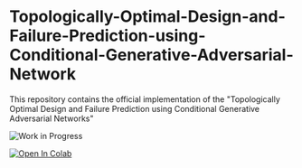 # Topologically-Optimal-Design-and-Failure-Prediction-using-Conditional-Generative-Adversarial-Network
This repository contains the official implementation of the "Topologically Optimal Design and Failure Prediction using Conditional Generative Adversarial Networks"

![Work in Progress](https://img.shields.io/badge/Work-In--Progress-purple.svg?longCache=true&style=popout-square)

[![Open In Colab](https://colab.research.google.com/assets/colab-badge.svg)](https://colab.research.google.com/github/udithhaputhanthri/Topological-Optimal-Design-and-Failure-Prediction-using-Conditional-Generative-Adversarial-Networks/blob/master/TopOpt_demo.ipynb)


